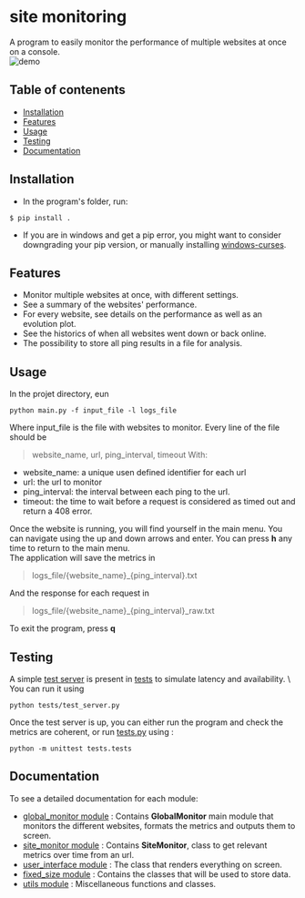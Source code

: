 # site monitoring

A program to easily monitor the performance of multiple websites at once on a console.\
![demo](http://g.recordit.co/XvfIa7Fwl0.gif)
## Table of contenents
 - [Installation](#installation)
 - [Features](#features)
 - [Usage](#usage)
 - [Testing](#testing)
 - [Documentation](#documentation)
 
 ## Installation
 - In the program's folder, run:
 ```shell
$ pip install .
```
- If you are in windows and get a pip error, you might want to consider downgrading your pip version, or manually installing [windows-curses](https://pypi.org/project/windows-curses/).

## Features
 - Monitor multiple websites at once, with different settings.
 - See a summary of the websites' performance.
 - For every website, see details on the performance as well as an evolution plot.
 - See the historics of when all websites went down or back online.
 - The possibility to store all ping results in a file for analysis.

## Usage
In the projet directory, eun
```shell
python main.py -f input_file -l logs_file
```
Where input_file is the file with websites to monitor. Every line of the file should be
> website_name, url, ping_interval, timeout
With:
 - website_name: a unique usen defined identifier for each url
 - url: the url to monitor
 - ping_interval: the interval between each ping to the url.
 - timeout: the time to wait before a request is considered as timed out and return a 408 error.

Once the website is running, you will find yourself in the main menu. You can navigate using the up and down arrows and enter. You can press **h** any time to return to the main menu.\
The application will save the metrics in 
> logs_file/{website_name}_{ping_interval}.txt 

And the response for each request in
> logs_file/{website_name}_{ping_interval}_raw.txt 

To exit the program, press **q**

## Testing

A simple [test server](tests/test_server.py) is present in [tests](tests) to simulate latency and availability.
\ You can run it using
```shell
python tests/test_server.py
``` 
Once the test server is up, you can either run the program and check the metrics are coherent, or run [tests.py](tests/tests.py)
using :
```
python -m unittest tests.tests
```

## Documentation

To see a detailed documentation for each module:
 - [global_monitor module](https://nashikun.github.io/site_monitoring/global_monitor.html) : Contains **GlobalMonitor** main module that monitors the different websites, formats the metrics and outputs them to screen.
 - [site_monitor module](https://nashikun.github.io/site_monitoring/site_monitor.html) : Contains **SiteMonitor**, class to get relevant metrics over time from an url. 
 - [user_interface module](https://nashikun.github.io/site_monitoring/user_interface.html)  : The class that renders everything on screen. 
 - [fixed_size module](https://nashikun.github.io/site_monitoring/fixed_size.html) : Contains the classes that will be used to store data. 
 - [utils module](https://nashikun.github.io/site_monitoring/utils.html) : Miscellaneous functions and classes. 

